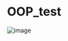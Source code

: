 # OOP_test

![image](https://user-images.githubusercontent.com/114325862/224545609-78b83101-669b-449f-a9af-d51d98534329.png)

